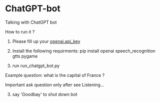 # ChatGPT-bot
Talking with ChatGPT bot

How to run it ?

1. Please fill up your [openai.api_key](https://cran.r-project.org/web/packages/openai/readme/README.html#:~:text=First%2C%20sign%20up%20for%20OpenAI,on%20the%20green%20text%20Copy.&text=Note%3A%20If%20you%20are%20using,do%20not%20forget%20to%20add%20.)

2. Install the following requirments:
   pip install openai speech_recognition gtts pygame

3. run run_chatgpt_bot.py

Example question: what is the capital of France ?

Important ask question only after see Listening...

3. say 'Goodbay' to shut down bot
